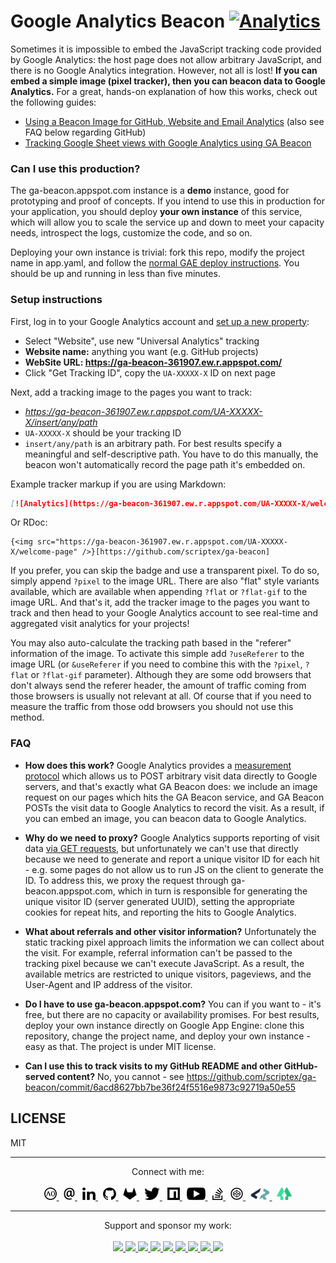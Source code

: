 # Google Analytics Beacon [![Analytics](https://ga-beacon-361907.ew.r.appspot.com/UA-71196-10/ga-beacon/readme?pixel)](https://github.com/scriptex/ga-beacon)

Sometimes it is impossible to embed the JavaScript tracking code provided by Google Analytics: the host page does not allow arbitrary JavaScript, and there is no Google Analytics integration. However, not all is lost! **If you can embed a simple image (pixel tracker), then you can beacon data to Google Analytics.** For a great, hands-on explanation of how this works, check out the following guides:

* [Using a Beacon Image for GitHub, Website and Email Analytics](http://www.sitepoint.com/using-beacon-image-github-website-email-analytics/)
(also see FAQ below regarding GitHub)
* [Tracking Google Sheet views with Google Analytics using GA Beacon](http://mashe.hawksey.info/2014/02/tracking-google-sheet-views-with-google-analytics/)

### Can I use this production?

The ga-beacon.appspot.com instance is a **demo** instance, good for prototyping and proof of concepts. If you intend to use this in production for your application, you should deploy **your own instance** of this service, which will allow you to scale the service up and down to meet your capacity needs, introspect the logs, customize the code, and so on.

Deploying your own instance is trivial: fork this repo, modify the project name in app.yaml, and follow the [normal GAE deploy instructions](https://cloud.google.com/appengine/training/go-plus-appengine/deploy). You should be up and running in less than five minutes.

### Setup instructions

First, log in to your Google Analytics account and [set up a new property](https://support.google.com/analytics/answer/1042508?hl=en):

* Select "Website", use new "Universal Analytics" tracking
* **Website name:** anything you want (e.g. GitHub projects)
* **WebSite URL: https://ga-beacon-361907.ew.r.appspot.com/**
* Click "Get Tracking ID", copy the `UA-XXXXX-X` ID on next page

Next, add a tracking image to the pages you want to track:

* _https://ga-beacon-361907.ew.r.appspot.com/UA-XXXXX-X/insert/any/path_
* `UA-XXXXX-X` should be your tracking ID
* `insert/any/path` is an arbitrary path. For best results specify a meaningful and self-descriptive path. You have to do this manually, the beacon won't automatically record the page path it's embedded on.

Example tracker markup if you are using Markdown:

```markdown
[![Analytics](https://ga-beacon-361907.ew.r.appspot.com/UA-XXXXX-X/welcome-page)](https://github.com/scriptex/ga-beacon)
```

Or RDoc:

```rdoc
{<img src="https://ga-beacon-361907.ew.r.appspot.com/UA-XXXXX-X/welcome-page" />}[https://github.com/scriptex/ga-beacon]
```

If you prefer, you can skip the badge and use a transparent pixel. To do so, simply append `?pixel` to the image URL. There are also "flat" style variants available, which are available when appending `?flat` or `?flat-gif` to the image URL. And that's it, add the tracker image to the pages you want to track and then head to your Google Analytics account to see real-time and aggregated visit analytics for your projects!

You may also auto-calculate the tracking path based in the "referer" information of the image. To activate this simple add `?useReferer` to the image URL (or `&useReferer` if you need to combine this with the `?pixel`, `?flat` or `?flat-gif` parameter). Although they are some odd browsers that don't always send the referer header, the amount of traffic coming from those browsers is usually not relevant at all. Of course that if you need to measure the traffic from those odd browsers you should not use this method.

### FAQ

- **How does this work?** Google Analytics provides a [measurement protocol](https://developers.google.com/analytics/devguides/collection/protocol/v1/devguide) which allows us to POST arbitrary visit data directly to Google servers, and that's exactly what GA Beacon does: we include an image request on our pages which hits the GA Beacon service, and GA Beacon POSTs the visit data to Google Analytics to record the visit. As a result, if you can embed an image, you can beacon data to Google Analytics.

- **Why do we need to proxy?** Google Analytics supports reporting of visit data [via GET requests](https://developers.google.com/analytics/devguides/collection/protocol/v1/reference#transport), but unfortunately we can't use that directly because we need to generate and report a unique visitor ID for each hit - e.g. some pages do not allow us to run JS on the client to generate the ID. To address this, we proxy the request through ga-beacon.appspot.com, which in turn is responsible for generating the unique visitor ID (server generated UUID), setting the appropriate cookies for repeat hits, and reporting the hits to Google Analytics.

- **What about referrals and other visitor information?** Unfortunately the static tracking pixel approach limits the information we can collect about the visit. For example, referral information can't be passed to the tracking pixel because we can't execute JavaScript. As a result, the available metrics are restricted to unique visitors, pageviews, and the User-Agent and IP address of the visitor.

- **Do I have to use ga-beacon.appspot.com?** You can if you want to - it's free, but there are no capacity or availability promises. For best results, deploy your own instance directly on Google App Engine: clone this repository, change the project name, and deploy your own instance - easy as that. The project is under MIT license.

- **Can I use this to track visits to my GitHub README and other GitHub-served content?** No, you cannot - see https://github.com/scriptex/ga-beacon/commit/6acd8627bb7be36f24f5516e9873c92719a50e55


## LICENSE

MIT

---

<div align="center">
    Connect with me:
</div>

<br />

<div align="center">
    <a href="https://atanas.info">
        <img src="https://raw.githubusercontent.com/scriptex/socials/master/styled-assets/logo.svg" height="20" alt="">
    </a>
    &nbsp;
    <a href="mailto:hi@atanas.info">
        <img src="https://raw.githubusercontent.com/scriptex/socials/master/styled-assets/email.svg" height="20" alt="">
    </a>
    &nbsp;
    <a href="https://www.linkedin.com/in/scriptex/">
        <img src="https://raw.githubusercontent.com/scriptex/socials/master/styled-assets/linkedin.svg" height="20" alt="">
    </a>
    &nbsp;
    <a href="https://github.com/scriptex">
        <img src="https://raw.githubusercontent.com/scriptex/socials/master/styled-assets/github.svg" height="20" alt="">
    </a>
    &nbsp;
    <a href="https://gitlab.com/scriptex">
        <img src="https://raw.githubusercontent.com/scriptex/socials/master/styled-assets/gitlab.svg" height="20" alt="">
    </a>
    &nbsp;
    <a href="https://twitter.com/scriptexbg">
        <img src="https://raw.githubusercontent.com/scriptex/socials/master/styled-assets/twitter.svg" height="20" alt="">
    </a>
    &nbsp;
    <a href="https://www.npmjs.com/~scriptex">
        <img src="https://raw.githubusercontent.com/scriptex/socials/master/styled-assets/npm.svg" height="20" alt="">
    </a>
    &nbsp;
    <a href="https://www.youtube.com/user/scriptex">
        <img src="https://raw.githubusercontent.com/scriptex/socials/master/styled-assets/youtube.svg" height="20" alt="">
    </a>
    &nbsp;
    <a href="https://stackoverflow.com/users/4140082/atanas-atanasov">
        <img src="https://raw.githubusercontent.com/scriptex/socials/master/styled-assets/stackoverflow.svg" height="20" alt="">
    </a>
    &nbsp;
    <a href="https://codepen.io/scriptex/">
        <img src="https://raw.githubusercontent.com/scriptex/socials/master/styled-assets/codepen.svg" width="20" alt="">
    </a>
    &nbsp;
    <a href="https://profile.codersrank.io/user/scriptex">
        <img src="https://raw.githubusercontent.com/scriptex/socials/master/styled-assets/codersrank.svg" height="20" alt="">
    </a>
    &nbsp;
    <a href="https://linktr.ee/scriptex">
        <img src="https://raw.githubusercontent.com/scriptex/socials/master/styled-assets/linktree.svg" height="20" alt="">
    </a>
</div>

---

<div align="center">
Support and sponsor my work:
<br />
<br />
<a href="https://twitter.com/intent/tweet?text=Checkout%20this%20awesome%20developer%20profile%3A&url=https%3A%2F%2Fgithub.com%2Fscriptex&via=scriptexbg&hashtags=software%2Cgithub%2Ccode%2Cawesome" title="Tweet">
	<img src="https://img.shields.io/badge/Tweet-Share_my_profile-blue.svg?logo=twitter&color=38A1F3" />
</a>
<a href="https://paypal.me/scriptex" title="Donate on Paypal">
	<img src="https://img.shields.io/badge/Donate-Support_me_on_PayPal-blue.svg?logo=paypal&color=222d65" />
</a>
<a href="https://revolut.me/scriptex" title="Donate on Revolut">
	<img src="https://img.shields.io/endpoint?url=https://raw.githubusercontent.com/scriptex/scriptex/master/badges/revolut.json" />
</a>
<a href="https://patreon.com/atanas" title="Become a Patron">
	<img src="https://img.shields.io/badge/Become_Patron-Support_me_on_Patreon-blue.svg?logo=patreon&color=e64413" />
</a>
<a href="https://ko-fi.com/scriptex" title="Buy Me A Coffee">
	<img src="https://img.shields.io/badge/Donate-Buy%20me%20a%20coffee-yellow.svg?logo=ko-fi" />
</a>
<a href="https://liberapay.com/scriptex/donate" title="Donate on Liberapay">
	<img src="https://img.shields.io/liberapay/receives/scriptex?label=Donate%20on%20Liberapay&logo=liberapay" />
</a>

<a href="https://img.shields.io/endpoint?url=https://raw.githubusercontent.com/scriptex/scriptex/master/badges/bitcoin.json" title="Donate Bitcoin">
	<img src="https://img.shields.io/endpoint?url=https://raw.githubusercontent.com/scriptex/scriptex/master/badges/bitcoin.json" />
</a>
<a href="https://img.shields.io/endpoint?url=https://raw.githubusercontent.com/scriptex/scriptex/master/badges/etherium.json" title="Donate Etherium">
	<img src="https://img.shields.io/endpoint?url=https://raw.githubusercontent.com/scriptex/scriptex/master/badges/etherium.json" />
</a>
<a href="https://img.shields.io/endpoint?url=https://raw.githubusercontent.com/scriptex/scriptex/master/badges/shiba-inu.json" title="Donate Shiba Inu">
	<img src="https://img.shields.io/endpoint?url=https://raw.githubusercontent.com/scriptex/scriptex/master/badges/shiba-inu.json" />
</a>
</div>
